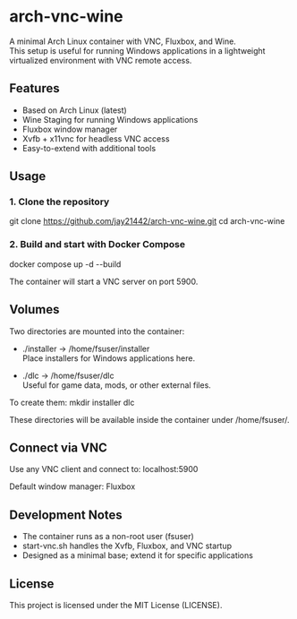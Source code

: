 # arch-vnc-wine

A minimal Arch Linux container with VNC, Fluxbox, and Wine.  
This setup is useful for running Windows applications in a lightweight virtualized environment with VNC remote access.

## Features
- Based on Arch Linux (latest)
- Wine Staging for running Windows applications
- Fluxbox window manager
- Xvfb + x11vnc for headless VNC access
- Easy-to-extend with additional tools

## Usage

### 1. Clone the repository
git clone https://github.com/jay21442/arch-vnc-wine.git
cd arch-vnc-wine

### 2. Build and start with Docker Compose
docker compose up -d --build

The container will start a VNC server on port 5900.

## Volumes

Two directories are mounted into the container:

- ./installer → /home/fsuser/installer  
  Place installers for Windows applications here.

- ./dlc → /home/fsuser/dlc  
  Useful for game data, mods, or other external files.

To create them:
mkdir installer dlc

These directories will be available inside the container under /home/fsuser/.

## Connect via VNC

Use any VNC client and connect to:
localhost:5900

Default window manager: Fluxbox

## Development Notes
- The container runs as a non-root user (fsuser)
- start-vnc.sh handles the Xvfb, Fluxbox, and VNC startup
- Designed as a minimal base; extend it for specific applications

## License
This project is licensed under the MIT License (LICENSE).

